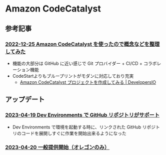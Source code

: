 # Amazon CodeCatalyst

## 参考記事

### [2022-12-25 Amazon CodeCatalyst を使ったので概念などを整理してみた](https://dev.classmethod.jp/articles/try-amazon-codecatalyst/)

- 機能の大部分は GitHub に近い感じで Git プロバイダー + CI/CD + コラボレーション機能
- CodeStartよりもブループリントがモダンに対応しており充実
  - [Amazon CodeCatalyst プロジェクトを作成してみる | DevelopersIO](https://dev.classmethod.jp/articles/amazon-codecatalyst-create-project/)

## アップデート

### [2023-04-19 Dev Environments で GitHub リポジトリがサポート](https://dev.classmethod.jp/articles/codecatalyst-dev-environments-github/)

- Dev Environments で環境を起動する時に、リンクされた GitHub リポジトリのコードを展開しすぐに作業を開始出来るようになった

### [2023-04-20 一般提供開始（オレゴンのみ）](https://aws.amazon.com/jp/about-aws/whats-new/2023/04/general-availability-amazon-codecatalyst/)